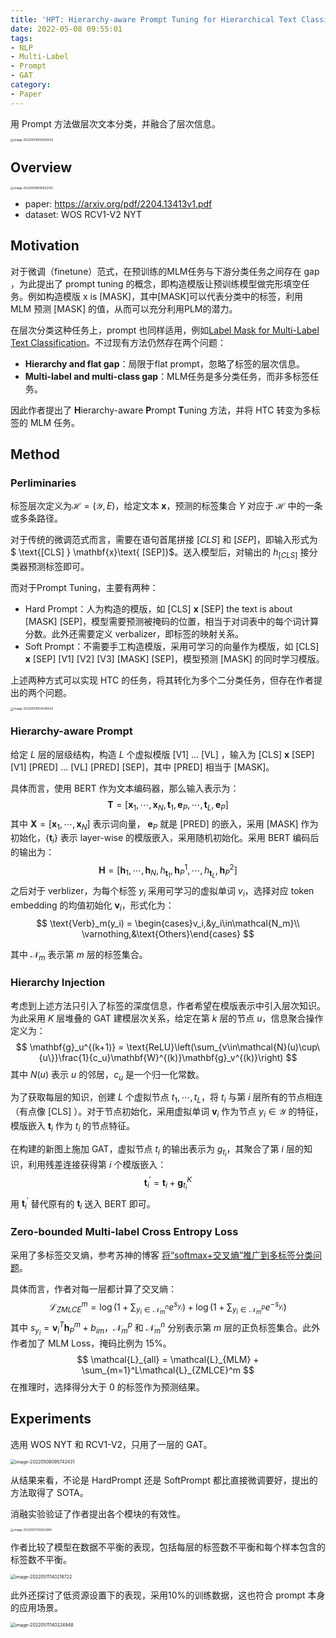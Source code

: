 ```yaml
---
title: 'HPT: Hierarchy-aware Prompt Tuning for Hierarchical Text Classification'
date: 2022-05-08 09:55:01
tags:
- NLP
- Multi-Label
- Prompt
- GAT
category:
- Paper
---
```


用 Prompt 方法做层次文本分类，并融合了层次信息。

<img src="HPT-Hierarchy-aware-Prompt-Tuning-for-Hierarchical-Text-Classification/image-20220508100925643.png" alt="image-20220508100925643" style="zoom: 33%;" />

<!--more-->

## Overview

<img src="HPT-Hierarchy-aware-Prompt-Tuning-for-Hierarchical-Text-Classification/image-20220508095632413.png" alt="image-20220508095632413" style="zoom:33%;" />

- paper: <https://arxiv.org/pdf/2204.13413v1.pdf>
- dataset: WOS RCV1-V2 NYT

## Motivation

对于微调（finetune）范式，在预训练的MLM任务与下游分类任务之间存在 gap ，为此提出了 prompt tuning 的概念，即构造模版让预训练模型做完形填空任务。例如构造模版 $\text{x is [MASK]}$，其中$\text{[MASK]}$可以代表分类中的标签，利用 MLM 预测 $\text{[MASK]}$ 的值，从而可以充分利用PLM的潜力。

在层次分类这种任务上，prompt 也同样适用，例如[Label Mask for Multi-Label Text Classification](https://arxiv.org/pdf/2106.10076.pdf)。不过现有方法仍然存在两个问题：

- **Hierarchy and flat gap**：局限于flat prompt，忽略了标签的层次信息。
- **Multi-label and multi-class gap**：MLM任务是多分类任务，而非多标签任务。

因此作者提出了 **H**ierarchy-aware **P**rompt **T**uning 方法，并将 HTC 转变为多标签的 MLM 任务。

## Method

### Perliminaries

标签层次定义为$\mathcal{H}=(\mathcal{Y},E)$，给定文本 $\mathbf{x}$，预测的标签集合 $Y$ 对应于 $\mathcal{H}$ 中的一条或多条路径。

对于传统的微调范式而言，需要在语句首尾拼接 $[CLS]$ 和 $[SEP]$，即输入形式为 $ \text{[CLS] } \mathbf{x}\text{ [SEP]}$。送入模型后，对输出的 $h_{[CLS]}$ 接分类器预测标签即可。

而对于Prompt Tuning，主要有两种：

- Hard Prompt：人为构造的模版，如 $\text{[CLS] } \mathbf{x}\text{ [SEP] the text is about [MASK] [SEP]}$，模型需要预测被掩码的位置，相当于对词表中的每个词计算分数。此外还需要定义 verbalizer，即标签的映射关系。
- Soft Prompt：不需要手工构造模版，采用可学习的向量作为模版，如 $\text{[CLS] } \mathbf{x} \text{ [SEP] [V1] [V2] [V3] [MASK] [SEP]}$，模型预测 $\text{[MASK]}$ 的同时学习模版。

上述两种方式可以实现 HTC 的任务，将其转化为多个二分类任务，但存在作者提出的两个问题。

<img src="HPT-Hierarchy-aware-Prompt-Tuning-for-Hierarchical-Text-Classification/image-20220508103548543.png" alt="image-20220508103548543" style="zoom:33%;" />

### Hierarchy-aware Prompt

给定 $L$ 层的层级结构，构造 $L$ 个虚拟模版 $\text{[V1] ... [VL]}$ ，输入为 $\text{[CLS] } \mathbf{x}\text{ [SEP] [V1] [PRED] ... [VL] [PRED] [SEP]}$，其中 $\text{[PRED]}$ 相当于 $\text{[MASK]}$。

具体而言，使用 BERT 作为文本编码器，那么输入表示为：
$$
\mathbf{T} = [\mathbf{x}_1,\cdots,\mathbf{x}_N,\mathbf{t}_1,\mathbf{e}_P,\cdots,\mathbf{t}_L,\mathbf{e}_P]
$$
其中 $\mathbf{X} = [\mathbf{x}_1,\cdots,\mathbf{x}_N]$ 表示词向量， $\mathbf{e}_P$ 就是 $\text{[PRED]}$ 的嵌入，采用 $\text{[MASK]}$ 作为初始化，$\{\mathbf{t}_i\}$ 表示 layer-wise 的模版嵌入，采用随机初始化。采用 BERT 编码后的输出为：
$$
\mathbf{H} = [\mathbf{h}_1,\cdots,\mathbf{h}_N,h_{\mathbf{t}_1},\mathbf{h}^1_P,\cdots,h_{\mathbf{t}_L},\mathbf{h}^2_P]
$$
之后对于 verblizer，为每个标签 $y_i$ 采用可学习的虚拟单词 $v_i$，选择对应 token embedding 的均值初始化 $\mathbf{v}_i$，形式化为：
$$
\text{Verb}_m(y_i) = \begin{cases}v_i,&y_i\in\mathcal{N_m}\\
\varnothing,&\text{Others}\end{cases}
$$

其中 $\mathcal{N}_m$ 表示第 $m$ 层的标签集合。

### Hierarchy Injection

考虑到上述方法只引入了标签的深度信息，作者希望在模版表示中引入层次知识。为此采用 $K$ 层堆叠的 GAT 建模层次关系，给定在第 $k$ 层的节点 $u$，信息聚合操作定义为：
$$
\mathbf{g}_u^{(k+1)} = \text{ReLU}\left(\sum_{v\in\mathcal{N}(u)\cup\{u\}}\frac{1}{c_u}\mathbf{W}^{(k)}\mathbf{g}_v^{(k)}\right)
$$
其中 $N(u)$ 表示 $u$ 的邻居，$c_u$ 是一个归一化常数。

为了获取每层的知识，创建 $L$ 个虚拟节点 $t_1,\cdots,t_L$，将 $t_i$ 与第 $i$ 层所有的节点相连（有点像 $\text{[CLS]}$ ）。对于节点初始化，采用虚拟单词 $\mathbf{v}_i$ 作为节点 $y_i\in\mathcal{Y}$ 的特征，模版嵌入 $\mathbf{t}_i$ 作为 $t_i$ 的节点特征。

在构建的新图上施加 GAT，虚拟节点 $t_i$ 的输出表示为 $g_{t_i}$，其聚合了第 $i$ 层的知识，利用残差连接获得第 $i$ 个模版嵌入：
$$
\mathbf{t}_i^\prime = \mathbf{t}_i + \mathbf{g}_{t_i}^K
$$
用 $\mathbf{t}_i^\prime$ 替代原有的 $\mathbf{t}_i$ 送入 BERT 即可。 

### Zero-bounded Multi-label Cross Entropy Loss

采用了多标签交叉熵，参考苏神的博客 [将“softmax+交叉熵”推广到多标签分类问题](https://kexue.fm/archives/7359)。

具体而言，作者对每一层都计算了交叉熵：
$$
\mathcal{L}_{ZMLCE}^m = \log(1+\sum_{y_i\in\mathcal{N}_m^n}e^{s_{y_i}}) + \log(1+\sum_{y_i\in\mathcal{N}_m^p}e^{-s_{y_i}})
$$
其中 $s_{y_i} = \mathbf{v}^T_i\mathbf{h}_P^m + b_{im}$，$\mathcal{N}_m^p$ 和 $\mathcal{N}_m^n$ 分别表示第 $m$ 层的正负标签集合。此外作者加了 MLM Loss，掩码比例为 15%。
$$
\mathcal{L}_{all} = \mathcal{L}_{MLM} + \sum_{m=1}^L\mathcal{L}_{ZMLCE}^m
$$
在推理时，选择得分大于 0 的标签作为预测结果。

## Experiments

选用 WOS NYT 和 RCV1-V2，只用了一层的 GAT。

<img src="HPT-Hierarchy-aware-Prompt-Tuning-for-Hierarchical-Text-Classification/image-20220508095742431.png" alt="image-20220508095742431" style="zoom: 50%;" />

从结果来看，不论是 HardPrompt 还是 SoftPrompt 都比直接微调要好，提出的方法取得了 SOTA。

消融实验验证了作者提出各个模块的有效性。

<img src="HPT-Hierarchy-aware-Prompt-Tuning-for-Hierarchical-Text-Classification/image-20220511135822969.png" alt="image-20220511135822969" style="zoom: 33%;" />

作者比较了模型在数据不平衡的表现，包括每层的标签数不平衡和每个样本包含的标签数不平衡。

<img src="HPT-Hierarchy-aware-Prompt-Tuning-for-Hierarchical-Text-Classification/image-20220511140218722.png" alt="image-20220511140218722" style="zoom: 50%;" />

此外还探讨了低资源设置下的表现，采用10%的训练数据，这也符合 prompt 本身的应用场景。

<img src="HPT-Hierarchy-aware-Prompt-Tuning-for-Hierarchical-Text-Classification/image-20220511140224948.png" alt="image-20220511140224948" style="zoom:50%;" />

